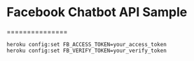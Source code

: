 # Facebook Chatbot API Sample
===============


```
heroku config:set FB_ACCESS_TOKEN=your_access_token
heroku config:set FB_VERIFY_TOKEN=your_verify_token
```
